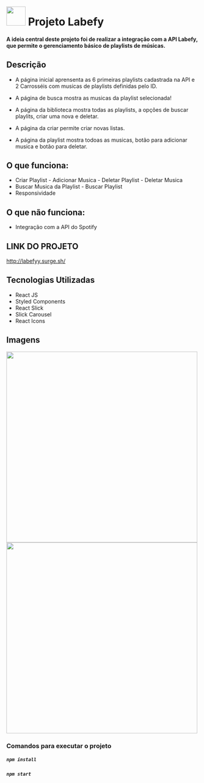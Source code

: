  # <img src="https://user-images.githubusercontent.com/20983673/175794630-7f2aeb9b-c974-41b3-9560-0d1c594cdfeb.png"  width="50" height="50"> Projeto Labefy


#### A ideia central deste projeto foi de realizar a integração com a API Labefy, que permite o gerenciamento básico de playlists de músicas.


## Descrição
* A página inicial aprensenta as 6 primeiras playlists cadastrada na API e 2 Carrosséis com musicas de playlists definidas pelo ID.


* A página de busca mostra as musicas da playlist selecionada!


* A página da biblioteca mostra todas as playlists, a opções de buscar playlits, criar uma nova e deletar.


* A página da criar permite criar novas listas.


* A página da playlist mostra todoas as musicas, botão para adicionar musica e botão para deletar.




## O que funciona:

- Criar Playlist - Adicionar Musica - Deletar Playlist - Deletar Musica
- Buscar Musica da Playlist - Buscar Playlist
- Responsividade

## O que não funciona:

- Integração com a API do Spotify

## LINK DO PROJETO

http://labefyy.surge.sh/

## Tecnologias Utilizadas

- React JS
- Styled Components
- React Slick
- Slick Carousel
- React Icons

## Imagens
 <img src="https://user-images.githubusercontent.com/20983673/175795072-24d3da8b-94e9-426f-8d56-c5083cd32b0b.png"  width="500">  <img src="https://user-images.githubusercontent.com/20983673/175795074-c43c444f-13f6-42e7-858d-6b957b225fe7.png"  width="500"> 



### Comandos para executar o projeto

##### `npm install`
##### `npm start`


